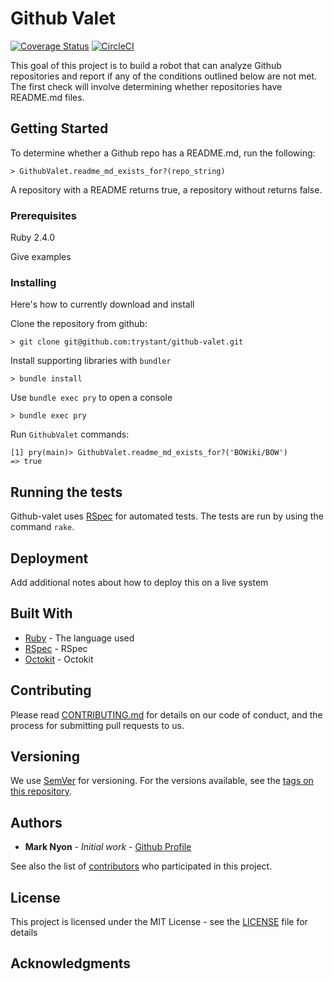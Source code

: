 
# Github Valet

[![Coverage Status](https://coveralls.io/repos/github/trystant/github-valet/badge.svg?branch=master)](https://coveralls.io/github/trystant/respository-observer?branch=master)
[![CircleCI](https://circleci.com/gh/trystant/github-valet.svg?style=svg)](https://circleci.com/gh/trystant/github-valet)

This goal of this project is to build a robot that can analyze Github 
repositories and report if any of the conditions outlined below are 
not met. The first check will involve determining whether repositories have
README.md files.

## Getting Started

To determine whether a Github repo has a README.md, run the following:
```
> GithubValet.readme_md_exists_for?(repo_string)
```
A repository with a README returns true, a repository without returns false.


### Prerequisites

Ruby 2.4.0


Give examples

### Installing

Here's how to currently download and install

Clone the repository from github:

```
> git clone git@github.com:trystant/github-valet.git
```

Install supporting libraries with `bundler`

```
> bundle install
```
Use `bundle exec pry` to open a console

```
> bundle exec pry
```

Run `GithubValet` commands:

```
[1] pry(main)> GithubValet.readme_md_exists_for?('BOWiki/BOW')
=> true
```

## Running the tests

Github-valet uses [RSpec](https://relishapp.com/rspec) for automated tests.
The tests are run by using the command `rake`.

## Deployment

Add additional notes about how to deploy this on a live system

## Built With

* [Ruby](http:/ruby-lang.org/) - The language used
* [RSpec](https://relishapp.com/rspec) - RSpec
* [Octokit](https://github.com/octokit/octokit.rb) - Octokit

## Contributing

Please read [CONTRIBUTING.md](https://gist.github.com/PurpleBooth/b24679402957c63ec426) 
for details on our code of conduct, and the process for submitting pull 
requests to us.

## Versioning

We use [SemVer](http://semver.org/) for versioning. For the versions available, 
see the [tags on this repository](https://github.com/your/project/tags). 

## Authors

* **Mark Nyon** - *Initial work* - [Github Profile](https://github.com/trystant)

See also the list of [contributors](https://github.com/your/project/contributors)
who participated in this project.

## License

This project is licensed under the MIT License - see the [LICENSE](LICENSE.txt) 
file for details

## Acknowledgments

